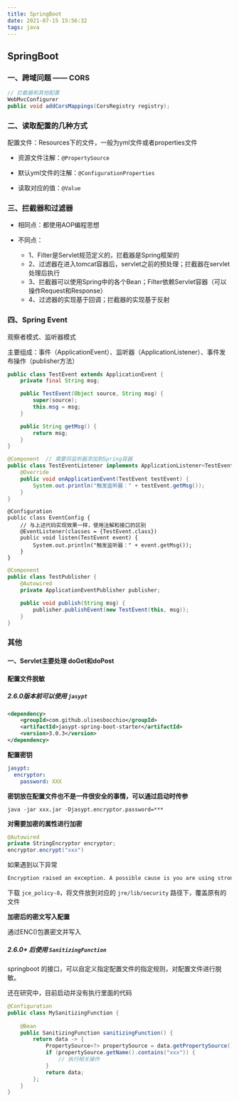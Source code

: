 ```yaml
---
title: SpringBoot
date: 2021-07-15 15:56:32
tags: java
---
```


## SpringBoot



### 一、跨域问题 —— CORS

```java
// 拦截器和其他配置
WebMvcConfigurer
public void addCorsMappings(CorsRegistry registry);
```



### 二、读取配置的几种方式

配置文件：Resources下的文件，一般为yml文件或者properties文件

+ 资源文件注解：`@PropertySource`

+ 默认yml文件的注解：`@ConfigurationProperties `
+ 读取对应的值：`@Value`



### 三、拦截器和过滤器

+ 相同点：都使用AOP编程思想

+ 不同点：
  + 1、Filter是Servlet规范定义的，拦截器是Spring框架的
  + 2、过滤器在进入tomcat容器后，servlet之前的预处理；拦截器在servlet处理后执行
  + 3、拦截器可以使用Spring中的各个Bean；Filter依赖Servlet容器（可以操作Request和Response）
  + 4、过滤器的实现基于回调；拦截器的实现基于反射



### 四、Spring Event

观察者模式、监听器模式

主要组成：事件（ApplicationEvent）、监听器（ApplicationListener）、事件发布操作（publisher方法）

```java
public class TestEvent extends ApplicationEvent {
    private final String msg;

    public TestEvent(Object source, String msg) {
        super(source);
        this.msg = msg;
    }

    public String getMsg() {
        return msg;
    }
}
```

```java
@Component	// 需要将监听器添加到Spring容器
public class TestEventListener implements ApplicationListener<TestEvent> {
    @Override
    public void onApplicationEvent(TestEvent testEvent) {
        System.out.println("触发监听器：" + testEvent.getMsg());
    }
}
```

```
@Configuration
public class EventConfig {
	// 与上述代码实现效果一样，使用注解和接口的区别
    @EventListener(classes = {TestEvent.class})	
    public void listen(TestEvent event) {
        System.out.println("触发监听器：" + event.getMsg());
    }
}
```

```java
@Component
public class TestPublisher {
    @Autowired
    private ApplicationEventPublisher publisher;

    public void publish(String msg) {
        publisher.publishEvent(new TestEvent(this, msg));
    }
}
```



### 其他

#### 一、Servlet主要处理 doGet和doPost













#### 配置文件脱敏

##### 2.6.0版本前可以使用 `jasypt`

```xml
<dependency>
	<groupId>com.github.ulisesbocchio</groupId>
	<artifactId>jasypt-spring-boot-starter</artifactId>
	<version>3.0.3</version>
</dependency>
```

**配置密钥**

```yaml
jasypt:
  encryptor:
    password: XXX
```

**密钥放在配置文件也不是一件很安全的事情，可以通过启动时传参**

```shell
java -jar xxx.jar -Djasypt.encryptor.password=***
```

**对需要加密的属性进行加密**

```java
@Autowired
private StringEncryptor encryptor;
encryptor.encrypt("xxx")
```

如果遇到以下异常

```tex
Encryption raised an exception. A possible cause is you are using strong encryption algorithms and you have not installed the Java Cryptography Extension (JCE) Unlimited Strength Jurisdiction Policy Files in this Java Virtual Machine
```

下载 `jce_policy-8`，将文件放到对应的 `jre/lib/security` 路径下，覆盖原有的文件

**加密后的密文写入配置**

通过ENC()包裹密文并写入



##### 2.6.0+ 后使用 `SanitizingFunction`

springboot 的接口，可以自定义指定配置文件的指定规则，对配置文件进行脱敏。

还在研究中，目前启动并没有执行里面的代码

```java
@Configuration
public class MySanitizingFunction {
    
    @Bean
    public SanitizingFunction sanitizingFunction() {
        return data -> {
            PropertySource<?> propertySource = data.getPropertySource();
            if (propertySource.getName().contains("xxx")) {
                // 执行相关操作
            }
            return data;
        };
    }
}
```

